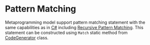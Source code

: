 Pattern Matching
====
Metaprogramming model support pattern matching statement with the same capabilities as in [C#](https://docs.microsoft.com/en-us/dotnet/csharp/language-reference/keywords/switch#-pattern-matching-with-the-switch-statement) including [Recursive Pattern Matching](https://docs.microsoft.com/en-us/dotnet/csharp/language-reference/proposals/csharp-8.0/patterns). This statement can be constructed using `Match` static method from [CodeGenerator](../../api/DotNext.Metaprogramming.CodeGenerator.yml) class.


